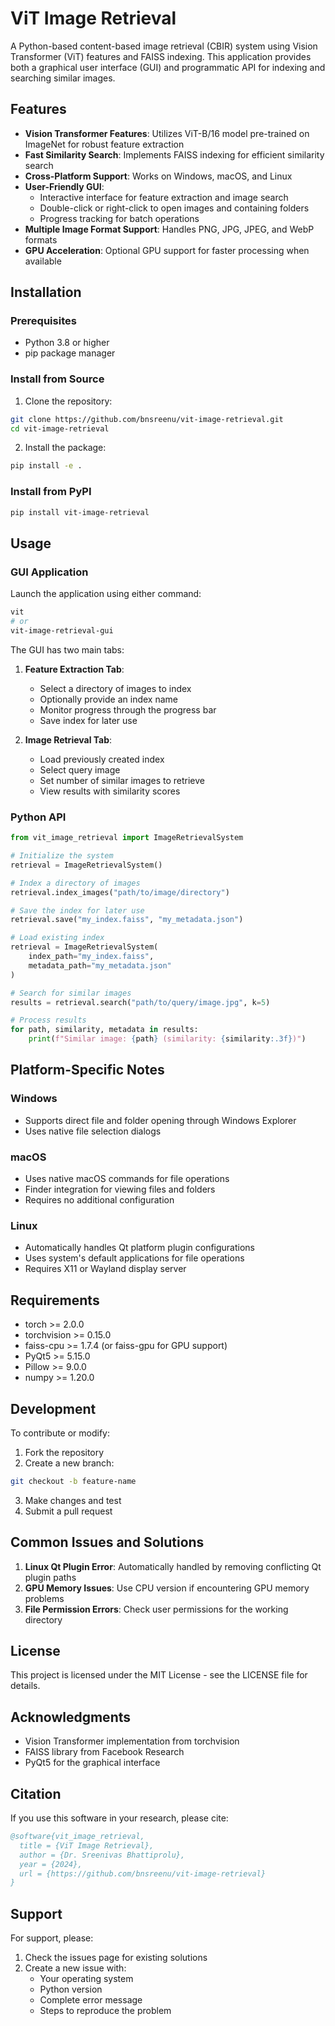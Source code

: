# ViT Image Retrieval

A Python-based content-based image retrieval (CBIR) system using Vision Transformer (ViT) features and FAISS indexing. This application provides both a graphical user interface (GUI) and programmatic API for indexing and searching similar images.

## Features

- **Vision Transformer Features**: Utilizes ViT-B/16 model pre-trained on ImageNet for robust feature extraction
- **Fast Similarity Search**: Implements FAISS indexing for efficient similarity search
- **Cross-Platform Support**: Works on Windows, macOS, and Linux
- **User-Friendly GUI**: 
  - Interactive interface for feature extraction and image search
  - Double-click or right-click to open images and containing folders
  - Progress tracking for batch operations
- **Multiple Image Format Support**: Handles PNG, JPG, JPEG, and WebP formats
- **GPU Acceleration**: Optional GPU support for faster processing when available

## Installation

### Prerequisites

- Python 3.8 or higher
- pip package manager

### Install from Source

1. Clone the repository:
```bash
git clone https://github.com/bnsreenu/vit-image-retrieval.git
cd vit-image-retrieval
```

2. Install the package:
```bash
pip install -e .
```

### Install from PyPI

```bash
pip install vit-image-retrieval
```

## Usage

### GUI Application

Launch the application using either command:
```bash
vit
# or
vit-image-retrieval-gui
```

The GUI has two main tabs:

1. **Feature Extraction Tab**:
   - Select a directory of images to index
   - Optionally provide an index name
   - Monitor progress through the progress bar
   - Save index for later use

2. **Image Retrieval Tab**:
   - Load previously created index
   - Select query image
   - Set number of similar images to retrieve
   - View results with similarity scores

### Python API

```python
from vit_image_retrieval import ImageRetrievalSystem

# Initialize the system
retrieval = ImageRetrievalSystem()

# Index a directory of images
retrieval.index_images("path/to/image/directory")

# Save the index for later use
retrieval.save("my_index.faiss", "my_metadata.json")

# Load existing index
retrieval = ImageRetrievalSystem(
    index_path="my_index.faiss",
    metadata_path="my_metadata.json"
)

# Search for similar images
results = retrieval.search("path/to/query/image.jpg", k=5)

# Process results
for path, similarity, metadata in results:
    print(f"Similar image: {path} (similarity: {similarity:.3f})")
```

## Platform-Specific Notes

### Windows
- Supports direct file and folder opening through Windows Explorer
- Uses native file selection dialogs

### macOS
- Uses native macOS commands for file operations
- Finder integration for viewing files and folders
- Requires no additional configuration

### Linux
- Automatically handles Qt platform plugin configurations
- Uses system's default applications for file operations
- Requires X11 or Wayland display server

## Requirements

- torch >= 2.0.0
- torchvision >= 0.15.0
- faiss-cpu >= 1.7.4 (or faiss-gpu for GPU support)
- PyQt5 >= 5.15.0
- Pillow >= 9.0.0
- numpy >= 1.20.0

## Development

To contribute or modify:

1. Fork the repository
2. Create a new branch:
```bash
git checkout -b feature-name
```

3. Make changes and test
4. Submit a pull request

## Common Issues and Solutions

1. **Linux Qt Plugin Error**: Automatically handled by removing conflicting Qt plugin paths
2. **GPU Memory Issues**: Use CPU version if encountering GPU memory problems
3. **File Permission Errors**: Check user permissions for the working directory

## License

This project is licensed under the MIT License - see the LICENSE file for details.

## Acknowledgments

- Vision Transformer implementation from torchvision
- FAISS library from Facebook Research
- PyQt5 for the graphical interface

## Citation

If you use this software in your research, please cite:

```bibtex
@software{vit_image_retrieval,
  title = {ViT Image Retrieval},
  author = {Dr. Sreenivas Bhattiprolu},
  year = {2024},
  url = {https://github.com/bnsreenu/vit-image-retrieval}
}
```

## Support

For support, please:
1. Check the issues page for existing solutions
2. Create a new issue with:
   - Your operating system
   - Python version
   - Complete error message
   - Steps to reproduce the problem